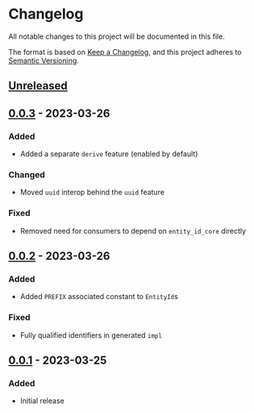 # Changelog

All notable changes to this project will be documented in this file.

The format is based on [Keep a Changelog](https://keepachangelog.com/en/1.0.0/),
and this project adheres to [Semantic Versioning](https://semver.org/spec/v2.0.0.html).

## [Unreleased]

## [0.0.3] - 2023-03-26

### Added

- Added a separate `derive` feature (enabled by default)

### Changed

- Moved `uuid` interop behind the `uuid` feature

### Fixed

- Removed need for consumers to depend on `entity_id_core` directly

## [0.0.2] - 2023-03-26

### Added

- Added `PREFIX` associated constant to `EntityId`s

### Fixed

- Fully qualified identifiers in generated `impl`

## [0.0.1] - 2023-03-25

### Added

- Initial release

[unreleased]: https://github.com/maxdeviant/entity-id/compare/v0.0.3...HEAD
[0.0.3]: https://github.com/maxdeviant/entity-id/compare/v0.0.2...v0.0.3
[0.0.2]: https://github.com/maxdeviant/entity-id/compare/v0.0.1...v0.0.2
[0.0.1]: https://github.com/maxdeviant/entity-id/compare/1140d8f...v0.0.1
